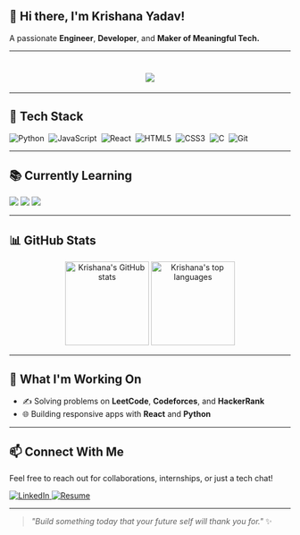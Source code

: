 ## 👋 Hi there, I'm **Krishana Yadav!**

A passionate **Engineer**, **Developer**, and **Maker of Meaningful Tech.**  

---


<!-- Typing effect intro -->
<h1 align="center">
  <img src="https://readme-typing-svg.demolab.com/?lines=Hey+I'm+Krishana+Yadav+%F0%9F%91%8B;Engineer+%7C+Developer+%7C+Dream+Builder;Always+Learning+%7C+Always+Creating&center=true&width=600&height=50&font=Fira+Code&pause=1000&color=CECECE" />
</h1>


---


## 🧠 Tech Stack
<p align="left">
  <img src="https://img.shields.io/badge/Python-3776AB?style=for-the-badge&logo=python&logoColor=white" alt="Python"/> 
  <img src="https://img.shields.io/badge/JavaScript-F7DF1E?style=for-the-badge&logo=javascript&logoColor=black" alt="JavaScript"/> 
  <img src="https://img.shields.io/badge/React-20232A?style=for-the-badge&logo=react&logoColor=61DAFB" alt="React"/> 
  <img src="https://img.shields.io/badge/HTML5-E34F26?style=for-the-badge&logo=html5&logoColor=white" alt="HTML5"/> 
  <img src="https://img.shields.io/badge/CSS3-1572B6?style=for-the-badge&logo=css3&logoColor=white" alt="CSS3"/> 
  <img src="https://img.shields.io/badge/C-A8B9CC?style=for-the-badge&logo=c&logoColor=black" alt="C"/> 
  <img src="https://img.shields.io/badge/Git-F05032?style=for-the-badge&logo=git&logoColor=white" alt="Git"/> 
</p>

---

## 📚 Currently Learning
<p align="left">
  <img src="https://img.shields.io/badge/AI/ML-yellow?style=for-the-badge&logo=tensorflow" />
  <img src="https://img.shields.io/badge/DSA-orange?style=for-the-badge&logo=codeforces" />
  <img src="https://img.shields.io/badge/System%20Design-blue?style=for-the-badge&logo=visualstudiocode" />
</p>

---

## 📊 GitHub Stats
<p align="center">
  <img src="https://github-readme-stats.vercel.app/api?username=ikrishanaa&hide_title=false&hide_rank=false&show_icons=true&include_all_commits=true&count_private=true&disable_animations=false&theme=github_dark&locale=en&hide_border=true" height="150" alt="Krishana's GitHub stats" />
  <img src="https://github-readme-stats.vercel.app/api/top-langs?username=ikrishanaa&locale=en&hide_title=false&layout=compact&card_width=320&langs_count=5&theme=github_dark&hide_border=true" height="150" alt="Krishana's top languages" />
</p>

---


## 🔧 What I'm Working On
- ✍️ Solving problems on **LeetCode**, **Codeforces**, and **HackerRank**
- 🌐 Building responsive apps with **React** and **Python**

---

## 📫 Connect With Me
<p>
  Feel free to reach out for collaborations, internships, or just a tech chat!
</p>

<p>
  <a href="https://www.linkedin.com/in/krishana-yadav-5ab237258" target="_blank">
    <img src="https://img.shields.io/badge/LinkedIn-Krishana_Yadav-blue?style=for-the-badge&logo=linkedin" alt="LinkedIn"/>
  </a>
  <a href="https://your-resume-link.com" target="_blank"> <!-- 👈 **REPLACE THIS again!** -->
    <img src="https://img.shields.io/badge/Resume-PDF-orange?style=for-the-badge&logo=readthedocs" alt="Resume"/>
  </a>
</p>

---

> _"Build something today that your future self will thank you for."_ ✨
